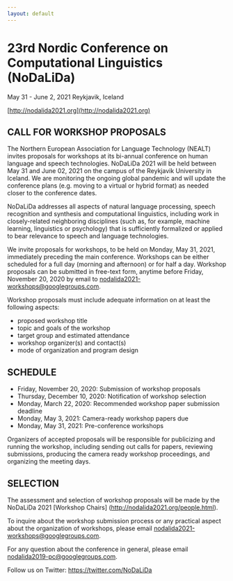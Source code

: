 ```yaml
---
layout: default
---
```


# 23rd Nordic Conference on Computational Linguistics (NoDaLiDa)

May 31 - June 2, 2021
Reykjavik, Iceland

[http://nodalida2021.org](http://nodalida2021.org)

## CALL FOR WORKSHOP PROPOSALS

The Northern European Association for Language Technology (NEALT) invites proposals for workshops at its bi-annual conference on human language and speech technologies. NoDaLiDa 2021 will be held between May 31 and June 02, 2021 on the campus of the Reykjavik University in Iceland. We are monitoring the ongoing global pandemic and will update the conference plans (e.g. moving to a virtual or hybrid format) as needed closer to the conference dates.

NoDaLiDa addresses all aspects of natural language processing, speech recognition and synthesis and computational linguistics, including work in closely-related neighboring disciplines (such as, for example, machine learning, linguistics or psychology) that is sufficiently formalized or applied to bear relevance to speech and language technologies.

We invite proposals for workshops, to be held on Monday, May 31, 2021, immediately preceding the main conference. Workshops can be either scheduled for a full day (morning and afternoon) or for half a day. Workshop proposals can be submitted in free-text form, anytime before Friday, November 20, 2020 by email to nodalida2021-workshops@googlegroups.com.

Workshop proposals must include adequate information on at least the following aspects:

* proposed workshop title
* topic and goals of the workshop
* target group and estimated attendance
* workshop organizer(s) and contact(s)
* mode of organization and program design

## SCHEDULE

* Friday, November 20, 2020: Submission of workshop proposals
* Thursday, December 10, 2020: Notification of workshop selection
* Monday, March 22, 2020: Recommended workshop paper submission deadline
* Monday, May 3, 2021: Camera-ready workshop papers due
* Monday, May 31, 2021: Pre-conference workshops

Organizers of accepted proposals will be responsible for publicizing and running the workshop, including sending out calls for papers, reviewing submissions, producing the camera ready workshop proceedings, and organizing the meeting days.

## SELECTION

The assessment and selection of workshop proposals will be made by the NoDaLiDa 2021 [Workshop Chairs] (http://nodalida2021.org/people.html).

To inquire about the workshop submission process or any practical aspect about the organization of workshops, please email nodalida2021-workshops@googlegroups.com.

For any question about the conference in general, please email nodalida2019-pc@googlegroups.com.

Follow us on Twitter: https://twitter.com/NoDaLiDa
